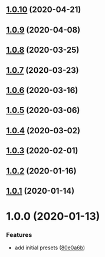 ## [1.0.10](https://github.com/amille44420/babel-preset/compare/v1.0.9...v1.0.10) (2020-04-21)

## [1.0.9](https://github.com/amille44420/babel-preset/compare/v1.0.8...v1.0.9) (2020-04-08)

## [1.0.8](https://github.com/amille44420/babel-preset/compare/v1.0.7...v1.0.8) (2020-03-25)

## [1.0.7](https://github.com/amille44420/babel-preset/compare/v1.0.6...v1.0.7) (2020-03-23)

## [1.0.6](https://github.com/amille44420/babel-preset/compare/v1.0.5...v1.0.6) (2020-03-16)

## [1.0.5](https://github.com/amille44420/babel-preset/compare/v1.0.4...v1.0.5) (2020-03-06)

## [1.0.4](https://github.com/amille44420/babel-preset/compare/v1.0.3...v1.0.4) (2020-03-02)

## [1.0.3](https://github.com/amille44420/babel-preset/compare/v1.0.2...v1.0.3) (2020-02-01)

## [1.0.2](https://github.com/amille44420/babel-preset/compare/v1.0.1...v1.0.2) (2020-01-16)

## [1.0.1](https://github.com/amille44420/babel-preset/compare/v1.0.0...v1.0.1) (2020-01-14)

# 1.0.0 (2020-01-13)


### Features

* add initial presets ([80e0a6b](https://github.com/amille44420/babel-preset/commit/80e0a6b51346575b8f73e4effecb76d456189156))
